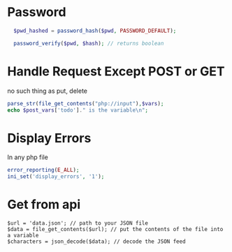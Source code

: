 # Password
```php
  $pwd_hashed = password_hash($pwd, PASSWORD_DEFAULT);

  password_verify($pwd, $hash); // returns boolean 
```

# Handle Request Except POST or GET
no such thing as put, delete
```php
parse_str(file_get_contents("php://input"),$vars);
echo $post_vars['todo']." is the variable\n";
```

# Display Errors
In any php file
```php
error_reporting(E_ALL);
ini_set('display_errors', '1');
```

# Get from api
```
$url = 'data.json'; // path to your JSON file
$data = file_get_contents($url); // put the contents of the file into a variable
$characters = json_decode($data); // decode the JSON feed
```